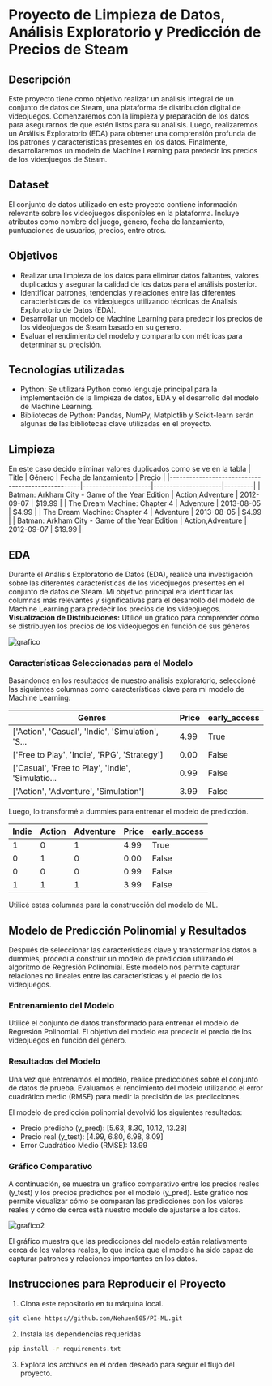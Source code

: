 # Proyecto de Limpieza de Datos, Análisis Exploratorio y Predicción de Precios de Steam

## Descripción

Este proyecto tiene como objetivo realizar un análisis integral de un conjunto de datos de Steam, una plataforma de distribución digital de videojuegos. Comenzaremos con la limpieza y preparación de los datos para asegurarnos de que estén listos para su análisis. Luego, realizaremos un Análisis Exploratorio (EDA) para obtener una comprensión profunda de los patrones y características presentes en los datos. Finalmente, desarrollaremos un modelo de Machine Learning para predecir los precios de los videojuegos de Steam.

## Dataset

El conjunto de datos utilizado en este proyecto contiene información relevante sobre los videojuegos disponibles en la plataforma. Incluye atributos como nombre del juego, género, fecha de lanzamiento, puntuaciones de usuarios, precios, entre otros.

## Objetivos

- Realizar una limpieza de los datos para eliminar datos faltantes, valores duplicados y asegurar la calidad de los datos para el análisis posterior.
- Identificar patrones, tendencias y relaciones entre las diferentes características de los videojuegos utilizando técnicas de Análisis Exploratorio de Datos (EDA).
- Desarrollar un modelo de Machine Learning para predecir los precios de los videojuegos de Steam basado en su genero.
- Evaluar el rendimiento del modelo y compararlo con métricas para determinar su precisión.

## Tecnologías utilizadas

- Python: Se utilizará Python como lenguaje principal para la implementación de la limpieza de datos, EDA y el desarrollo del modelo de Machine Learning.
- Bibliotecas de Python: Pandas, NumPy, Matplotlib y Scikit-learn serán algunas de las bibliotecas clave utilizadas en el proyecto.

## Limpieza
En este caso decido eliminar valores duplicados como se ve en la tabla
| Title                                            | Género              | Fecha de lanzamiento | Precio  |
|--------------------------------------------------|---------------------|---------------------|---------|
| Batman: Arkham City - Game of the Year Edition   | Action,Adventure    | 2012-09-07          | $19.99  |
| The Dream Machine: Chapter 4                     | Adventure           | 2013-08-05          | $4.99   |
| The Dream Machine: Chapter 4                     | Adventure           | 2013-08-05          | $4.99   |
| Batman: Arkham City - Game of the Year Edition   | Action,Adventure    | 2012-09-07          | $19.99  |

## EDA

Durante el Análisis Exploratorio de Datos (EDA), realicé una investigación sobre las diferentes características de los videojuegos presentes en el conjunto de datos de Steam. Mi objetivo principal era identificar las columnas más relevantes y significativas para el desarrollo del modelo de Machine Learning para predecir los precios de los videojuegos.
**Visualización de Distribuciones:** Utilicé un gráfico para comprender cómo se distribuyen los precios de los videojuegos en función de sus géneros

![grafico](https://i.imgur.com/W9oQlOC.png)

### Características Seleccionadas para el Modelo

Basándonos en los resultados de nuestro análisis exploratorio, seleccioné las siguientes columnas como características clave para mi modelo de Machine Learning:

| Genres                                         | Price | early_access |
|-----------------------------------------------|-------|--------------|
| ['Action', 'Casual', 'Indie', 'Simulation', 'S... | 4.99  | True         |
| ['Free to Play', 'Indie', 'RPG', 'Strategy']       | 0.00  | False        |
| ['Casual', 'Free to Play', 'Indie', 'Simulatio... | 0.99  | False        |
| ['Action', 'Adventure', 'Simulation']             | 3.99  | False        |

Luego, lo transformé a dummies para entrenar el modelo de predicción.

| Indie | Action | Adventure | Price | early_access |
|-------|--------|-----------|-------|--------------|
| 1     | 0      | 1         | 4.99  | True         |
| 0     | 1      | 0         | 0.00  | False        |
| 0     | 0      | 0         | 0.99  | False        |
| 1     | 1      | 1         | 3.99  | False        |

Utilicé estas columnas para la construcción del modelo de ML.

## Modelo de Predicción Polinomial y Resultados

Después de seleccionar las características clave y transformar los datos a dummies, procedi a construir un modelo de predicción utilizando el algoritmo de Regresión Polinomial. Este modelo nos permite capturar relaciones no lineales entre las características y el precio de los videojuegos.

### Entrenamiento del Modelo

Utilicé el conjunto de datos transformado para entrenar el modelo de Regresión Polinomial. El objetivo del modelo era predecir el precio de los videojuegos en función del género.

### Resultados del Modelo

Una vez que entrenamos el modelo, realice predicciones sobre el conjunto de datos de prueba. Evaluamos el rendimiento del modelo utilizando el error cuadrático medio (RMSE) para medir la precisión de las predicciones.

El modelo de predicción polinomial devolvió los siguientes resultados:

- Precio predicho (y_pred): [5.63, 8.30, 10.12, 13.28]
- Precio real (y_test): [4.99, 6.80, 6.98, 8.09]
- Error Cuadrático Medio (RMSE): 13.99

### Gráfico Comparativo

A continuación, se muestra un gráfico comparativo entre los precios reales (y_test) y los precios predichos por el modelo (y_pred). Este gráfico nos permite visualizar cómo se comparan las predicciones con los valores reales y cómo de cerca está nuestro modelo de ajustarse a los datos.

![grafico2](https://i.imgur.com/tfBLFNC.png)

El gráfico muestra que las predicciones del modelo están relativamente cerca de los valores reales, lo que indica que el modelo ha sido capaz de capturar patrones y relaciones importantes en los datos.

## Instrucciones para Reproducir el Proyecto

1. Clona este repositorio en tu máquina local.

```bash
git clone https://github.com/Nehuen505/PI-ML.git
```

2. Instala las dependencias requeridas

```bash
pip install -r requirements.txt
```

3. Explora los archivos en el orden deseado para seguir el flujo del proyecto.
